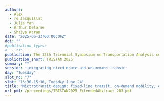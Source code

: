 ```yaml
---
authors:
  - Alex
  - re Jacquillat
  - Julia Yan
  - Arthur Delarue
  - Shriya Karam
date: "2025-06-22T00:00:00Z"
doi: ""
#publication_types:
#  - "1"
publication: The 12th Triennial Symposium on Transportation Analysis conference
publication_short: TRISTAN 2025
summary: ""
session: "Integrating Fixed-Route and On-Demand Transit"
day: "Tuesday"
slot_no: "7"
slot: "13:30-15:30, Tuesday June 24"
title: "Mictrotransit design: fixed-line transit, on-demand mobility, or both?"
url_pdf: /proceedings/TRISTAN2025_ExtendedAbstract_283.pdf
---
```

